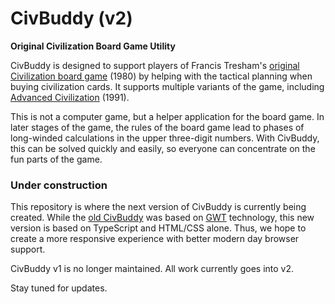 # CivBuddy (v2)

**Original Civilization Board Game Utility**

CivBuddy is designed to support players of Francis Tresham's
[original Civilization board game](https://boardgamegeek.com/boardgame/71/civilization) (1980)
by helping with the tactical planning when buying civilization cards. It supports multiple variants of the game, including
[Advanced Civilization](https://boardgamegeek.com/boardgameexpansion/177/advanced-civilization) (1991).

This is not a computer game, but a helper application for the board game. In later stages of the game,
the rules of the board game lead to phases of long-winded calculations in the upper three-digit numbers.
With CivBuddy, this can be solved quickly and easily, so everyone can concentrate on the fun parts of the game.

### Under construction

This repository is where the next version of CivBuddy is currently being created.
While the [old CivBuddy](https://github.com/tsjensen/civbuddy) was based on [GWT](http://www.gwtproject.org/) technology,
this new version is based on TypeScript and HTML/CSS alone. Thus, we hope to create a more responsive
experience with better modern day browser support.

CivBuddy v1 is no longer maintained. All work currently goes into v2.

Stay tuned for updates.
